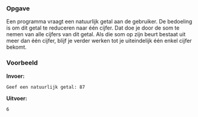 ### Opgave

Een programma vraagt een natuurlijk getal aan de gebruiker. De bedoeling is om dit getal te reduceren naar één cijfer. Dat doe je door de som te nemen van alle cijfers van dit getal. Als die som op zijn beurt bestaat uit meer dan één cijfer, blijf je verder werken tot je uiteindelijk één enkel cijfer bekomt.


### Voorbeeld

**Invoer:**

    Geef een natuurlijk getal: 87


**Uitvoer:**

    6
